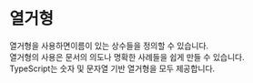 # 열거형

열거형을 사용하면이름이 있는 상수들을 정의할 수 있습니다.<br/>
열거형의 사용은 문서의 의도나 명확한 사례들을 쉽게 만들 수 있습니다.<br/>
TypeScript는 숫자 및 문자열 기반 열거형을 모두 제공합니다.